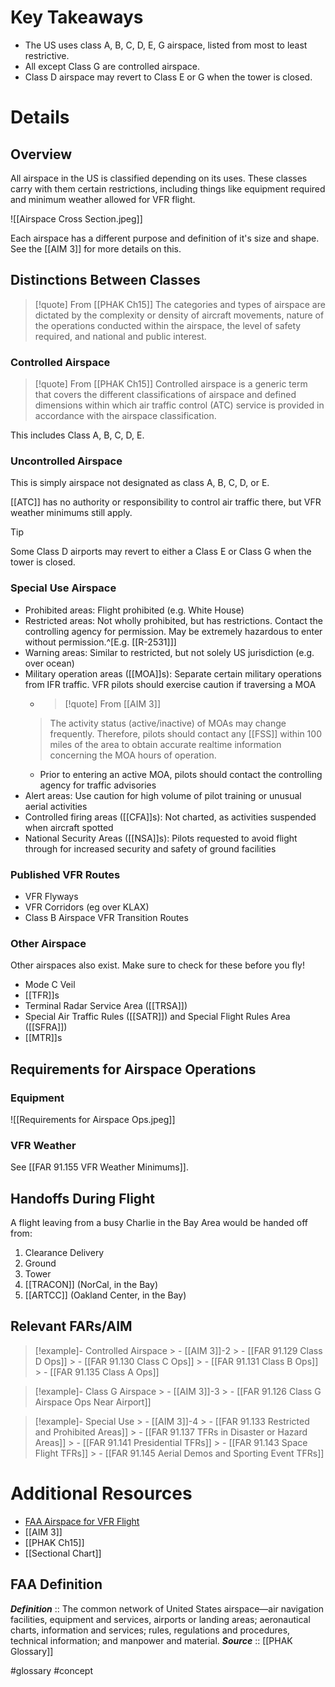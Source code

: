 # Key Takeaways
- The US uses class A, B, C, D, E, G airspace, listed from most to least restrictive.
- All except Class G are controlled airspace.
- Class D airspace may revert to Class E or G when the tower is closed.

# Details
## Overview
All airspace in the US is classified depending on its uses. These classes carry with them certain restrictions, including things like equipment required and minimum weather allowed for VFR flight.

![[Airspace Cross Section.jpeg]]

Each airspace has a different purpose and definition of it's size and shape. See the [[AIM 3]] for more details on this.

## Distinctions Between Classes
> [!quote] From [[PHAK Ch15]]
> The categories and types of airspace are dictated by the complexity or density of aircraft movements, nature of the operations conducted within the airspace, the level of safety required, and national and public interest.

### Controlled Airspace
> [!quote] From [[PHAK Ch15]]
> Controlled airspace is a generic term that covers the different classifications of airspace and defined dimensions within which air traffic control (ATC) service is provided in accordance with the airspace classification.

This includes Class A, B, C, D, E.

### Uncontrolled Airspace
This is simply airspace not designated as class A, B, C, D, or E.

[[ATC]] has no authority or responsibility to control air traffic there, but VFR weather minimums still apply.

> [!tip]
> Some Class D airports may revert to either a Class E or Class G when the tower is closed.

### Special Use Airspace
- Prohibited areas: Flight prohibited (e.g. White House)
- Restricted areas: Not wholly prohibited, but has restrictions. Contact the controlling agency for permission. May be extremely hazardous to enter without permission.^[E.g. [[R-2531]]]
- Warning areas: Similar to restricted, but not solely US jurisdiction (e.g. over ocean)
- Military operation areas ([[MOA]]s): Separate certain military operations from IFR traffic. VFR pilots should exercise caution if traversing a MOA
	- > [!quote] From [[AIM 3]]
	> The activity status (active/inactive) of MOAs may change frequently. Therefore, pilots should contact any [[FSS]] within 100 miles of the area to obtain accurate realtime information concerning the MOA hours of operation.
	- Prior to entering an active MOA, pilots should contact the controlling agency for traffic advisories
- Alert areas: Use caution for high volume of pilot training or unusual aerial activities
- Controlled firing areas ([[CFA]]s): Not charted, as activities suspended when aircraft spotted
- National Security Areas ([[NSA]]s): Pilots requested to avoid flight through for increased security and safety of ground facilities

### Published VFR Routes
- VFR Flyways
- VFR Corridors (eg over KLAX)
- Class B Airspace VFR Transition Routes

### Other Airspace
Other airspaces also exist. Make sure to check for these before you fly!

- Mode C Veil
- [[TFR]]s
- Terminal Radar Service Area ([[TRSA]]) 
- Special Air Traffic Rules ([[SATR]]) and Special Flight Rules Area ([[SFRA]])
- [[MTR]]s

## Requirements for Airspace Operations
### Equipment
![[Requirements for Airspace Ops.jpeg]]

### VFR Weather
See [[FAR 91.155 VFR Weather Minimums]].

## Handoffs During Flight
A flight leaving from a busy Charlie in the Bay Area would be handed off from:

1. Clearance Delivery
2. Ground
3. Tower
4. [[TRACON]] (NorCal, in the Bay)
5. [[ARTCC]] (Oakland Center, in the Bay)

## Relevant FARs/AIM
> [!example]- Controlled Airspace
	> - [[AIM 3]]-2
	> - [[FAR 91.129 Class D Ops]]
	> - [[FAR 91.130 Class C Ops]]
	> - [[FAR 91.131 Class B Ops]]
	> - [[FAR 91.135 Class A Ops]]

> [!example]- Class G Airspace
	> - [[AIM 3]]-3
	> - [[FAR 91.126 Class G Airspace Ops Near Airport]]

> [!example]- Special Use
	> - [[AIM 3]]-4
	> - [[FAR 91.133 Restricted and Prohibited Areas]]
	> - [[FAR 91.137 TFRs in Disaster or Hazard Areas]]
	> - [[FAR 91.141 Presidential TFRs]]
	> - [[FAR 91.143 Space Flight TFRs]]
	> - [[FAR 91.145 Aerial Demos and Sporting Event TFRs]]

# Additional Resources
- [FAA Airspace for VFR Flight](https://youtu.be/wYKI-4XKp1c)
- [[AIM 3]]
- [[PHAK Ch15]]
- [[Sectional Chart]]

## FAA Definition
***Definition***    :: The common network of United States airspace—air navigation facilities, equipment and services, airports or landing areas; aeronautical charts, information and services; rules, regulations and procedures, technical information; and manpower and material.
***Source***         :: [[PHAK Glossary]]

#glossary #concept